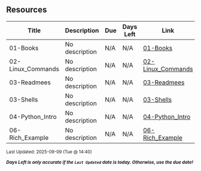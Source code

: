 ## Resources

| Title | Description | Due | Days Left | Link | Last Updated |
|-------|-------------|-----|-----------|------|---------------|
| 01-Books | No description | N/A | N/A | [01-Books](01-Books/) | 2025-09-09 |
| 02-Linux_Commands | No description | N/A | N/A | [02-Linux_Commands](02-Linux_Commands/) | 2025-09-09 |
| 03-Readmees | No description | N/A | N/A | [03-Readmees](03-Readmees/) | 2025-09-09 |
| 03-Shells | No description | N/A | N/A | [03-Shells](03-Shells/) | 2025-09-09 |
| 04-Python_Intro | No description | N/A | N/A | [04-Python_Intro](04-Python_Intro/) | 2025-09-09 |
| 06-Rich_Example | No description | N/A | N/A | [06-Rich_Example](06-Rich_Example/) | 2025-09-09 |

<sup>Last Updated: 2025-09-09 (Tue @ 14:40)</sup>

<sup>***Days Left is only accurate if the `Last Updated` date is today. Otherwise, use the due date!***</sup>